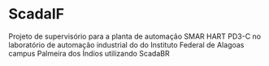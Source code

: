 # ScadaIF
Projeto de supervisório para a planta de automação SMAR HART PD3-C no laboratório de automação industrial do do Instituto Federal de Alagoas campus Palmeira dos Índios utilizando ScadaBR 
